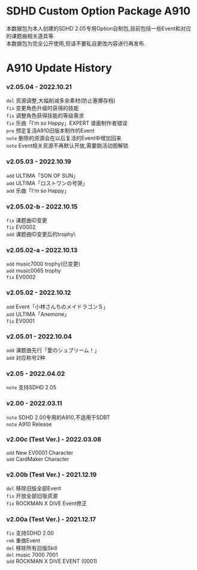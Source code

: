 # SDHD Custom Option Package A910
本数据包为本人创建的SDHD 2.05专用Option自制包,目前包括一些Event和对应的课题曲相关道具等.\
本数据包为完全公开使用,但请不要私自更改内容进行再发布.

# A910 Update History

### v2.05.04 - 2022.10.21
`del` 资源调整,大幅削减多余素材(防止塞爆存档)\
`fix` 变更角色升级时获得的技能\
`fix` 调整角色获得技能的等级需求\
`fix` 乐曲「I'm so Happy」EXPERT 谱面制作者错误\
`pre` 预定复活A910旧版本制作的Event\
`note` 删除的资源会在以后复活的Event中增加回来\
`note` Event相关资源不再默认开放,需要跑活动图解锁

### v2.05.03 - 2022.10.19
`add` ULTIMA「SON OF SUN」\
`add` ULTIMA「ロストワンの号哭」\
`add` 乐曲「I'm so Happy」

### v2.05.02-b - 2022.10.15
`fix` 课题曲ID变更\
`fix`  EV0002\
`add`  课题曲ID变更后的trophy\

### v2.05.02-a - 2022.10.13
`add`  music7000 trophy(已变更)\
`add`  music0065 trophy\
`fix`  EV0002

### v2.05.02 - 2022.10.12
`add`  Event「小林さんちのメイドラゴンＳ」\
`add`  ULTIMA「Anemone」\
`fix`  EV0001

### v2.05.01 - 2022.10.04
`add`  课题曲先行「愛のシュプリーム！」\
`add`  对应称号2种

### v2.05 - 2022.04.02
`note` 支持SDHD 2.05

### v2.00 - 2022.03.11
`note` SDHD 2.00专用的A910,不适用于SDBT\
`note` A910 Release

### v2.00c (Test Ver.) - 2022.03.08
`add`  New EV0001 Character\
`add`  CardMaker Character

### v2.00b (Test Ver.) - 2021.12.19
`del`  移除旧版全部Event\
`fix` 开放全部旧版资源\
`fix`  ROCKMAN X DiVE Event修正

### v2.00a (Test Ver.) - 2021.12.17
`fix`  支持SDHD 2.00\
`rmk`  重做Event\
`del`  移除所有旧版Skill\
`del`  music 7000 7001\
`add`  ROCKMAN X DiVE EVENT (0001)
